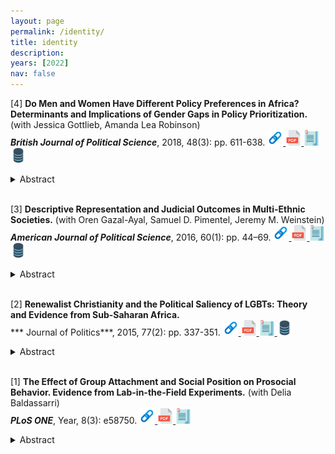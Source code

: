 ```yaml
---
layout: page
permalink: /identity/
title: identity
description: 
years: [2022]
nav: false
---
```




<!---2018 Paper #4--->
[4] **Do Men and Women Have Different Policy Preferences in Africa? Determinants and Implications of Gender Gaps in Policy Prioritization.** (with Jessica Gottlieb, Amanda Lea Robinson)   
***British Journal of Political Science***, 2018, 48(3): pp. 611-638.
<a href="https://www.cambridge.org/core/journals/british-journal-of-political-science/article/abs/do-men-and-women-have-different-policy-preferences-in-africa-determinants-and-implications-of-gender-gaps-in-policy-prioritization/CE824A46AE39D05FC79900C50DCEC0C4">
  <img alt="webpage" src="/assets/img/webpage.png" alt="drawing" width="25"/>
</a>
<a href="/assets/pdf/2018_BJPS_Identity_do_men_and_women.pdf" target="_blank" rel="noopener noreferrer">
  <img alt="pdf" src="/assets/img/pdf.png" alt="drawing" width="25"/>
</a>
<a href="/assets/pdf/2018_BJPS_Identity_do_men_and_women_appendix.pdf" target="_blank" rel="noopener noreferrer">
  <img alt="appendix" src="/assets/img/appendix.png" alt="drawing" width="25"/>
</a>
<a href="https://dataverse.harvard.edu/dataset.xhtml?persistentId=doi:10.7910/DVN/ZIWLCJ">
  <img alt="replication" src="/assets/img/data.png" alt="drawing" width="25"/>
</a>
<details>
  <summary>Abstract</summary>
Policies designed to increase women’s representation in Africa are often motivated by the assumption that men and women have different policy preferences. This article finds that gender differences in policy priorities are actually quite small on average, but vary significantly across policy domains and countries. The study leverages this variation to show that the economic and social empowerment of women influences the size of gender gaps in the prioritization of two important domains. In particular, women’s participation in the labor force – an indicator of economic empowerment – narrows the gender gap in the prioritization of infrastructure investment and access to clean water, while social vulnerability widens the gap on prioritizing infrastructure investment. Finally, the article shows that the places where women and men have the most divergent policy preferences – and thus where formal representation is most important – are precisely the places where women are currently the most poorly represented and least active in formal politics.
</details>



<br />



<!---2016 Paper #2--->
[3] **Descriptive Representation and Judicial Outcomes in Multi-Ethnic Societies.** (with Oren Gazal-Ayal, Samuel D. Pimentel, Jeremy M. Weinstein)   
***American Journal of Political Science***, 2016, 60(1): pp. 44–69.
<a href="https://onlinelibrary.wiley.com/doi/abs/10.1111/ajps.12187">
  <img alt="webpage" src="/assets/img/webpage.png" alt="drawing" width="25"/>
</a>
<a href="/assets/pdf/2016_AJPS_Identity_descriptive_representation.pdf" target="_blank" rel="noopener noreferrer">
  <img alt="pdf" src="/assets/img/pdf.png" alt="drawing" width="25"/>
</a>
<a href="/assets/pdf/2016_AJPS_Identity_descriptive_representation_appendix.pdf" target="_blank" rel="noopener noreferrer">
  <img alt="appendix" src="/assets/img/appendix.png" alt="drawing" width="25"/>
</a>
<a href="https://dataverse.harvard.edu/dataset.xhtml?persistentId=doi:10.7910/DVN/28870">
  <img alt="replication" src="/assets/img/data.png" alt="drawing" width="25"/>
</a>
<details>
  <summary>Abstract</summary>
The extent to which judicial outcomes depend on judges' identities is a central question in multiethnic societies. Past work on the impact of the racial composition of appellate courts has narrowly focused on civil rights cases in the United States. We expand this literature by testing for ethnicity-based panel effects in criminal appeals in Israel. Using randomness in the assignment of cases to panels, we find that appeal outcomes for Jewish defendants are independent of panels' ethnic composition. By contrast, panel composition is highly consequential for Arab defendants, who receive more lenient punishments when their case is heard by a panel that includes at least one Arab judge, compared to all-Jewish panels. The magnitude of these effects is sizable: a 14–20% reduction in incarceration and a 15–26% reduction in prison sentencing. These findings contribute to recent debates on the relationship between descriptive representation and substantive outcomes in judicial bodies.
</details>



<br />





<!---2015 Paper #1--->
[2] **Renewalist Christianity and the Political Saliency of LGBTs: Theory and Evidence from Sub-Saharan Africa.**  
*** Journal of Politics***, 2015, 77(2): pp. 337-351.
<a href="https://www.journals.uchicago.edu/doi/abs/10.1086/679596">
  <img alt="webpage" src="/assets/img/webpage.png" alt="drawing" width="25"/>
</a>
<a href="/assets/pdf/2015_JoP_Identity_renewalist_christianity.pdf" target="_blank" rel="noopener noreferrer">
  <img alt="pdf" src="/assets/img/pdf.png" alt="drawing" width="25"/>
</a>
<a href="/assets/pdf/2015_JoP_Identity_renewalist_christianity_appendix.pdf" target="_blank" rel="noopener noreferrer">
  <img alt="appendix" src="/assets/img/appendix.png" alt="drawing" width="25"/>
</a>
<a href="https://dataverse.harvard.edu/dataset.xhtml?persistentId=doi:10.7910/DVN/I7KXPA">
  <img alt="replication" src="/assets/img/data.png" alt="drawing" width="25"/>
</a>
<details>
  <summary>Abstract</summary>
One key political development in the past decade in many, but not all, countries across Africa has been the growing saliency of morality politics in general, and of lesbian, gay, bisexual, and transgender (LGBT) politics in particular. I argue that the uneven upward trend in the political saliency of LGBTs is closely related to two recent political processes: (1) a rapid growth of Pentecostal, Evangelical, and related Renewalist or Spirit-filled churches (demand-side factor) and (2) a democratization process leading to heightened political competition (supply side). To evaluate the above proposition, I created an original, fine-grained longitudinal dataset of media coverage of LGBTs in Africa, which I use as a measure of issue saliency. Using a series of negative binomial regression models, I find robust evidence that the saliency of LGBTs increases with a country’s population share of Renewalist Christians and that this effect increases with rising levels of political competition.
</details>


<br />





<!---2013 Paper #1--->
[1] **The Effect of Group Attachment and Social Position on Prosocial Behavior. Evidence from Lab-in-the-Field Experiments.** (with Delia Baldassarri)   
***PLoS ONE***, Year, 8(3): e58750.
<a href="https://journals.plos.org/plosone/article?id=10.1371/journal.pone.0058750">
  <img alt="webpage" src="/assets/img/webpage.png" alt="drawing" width="25"/>
</a>
<a href="/assets/pdf/2013_PLosOne_Identity_the_effect_of_group_attachment.pdf" target="_blank" rel="noopener noreferrer">
  <img alt="pdf" src="/assets/img/pdf.png" alt="drawing" width="25"/>
</a>
<a href="/assets/pdf/2013_PLosOne_Identity_the_effect_of_group_attachment_appendix.pdf" target="_blank" rel="noopener noreferrer">
  <img alt="appendix" src="/assets/img/appendix.png" alt="drawing" width="25"/>
</a>
<details>
  <summary>Abstract</summary>
Social life is regulated by norms of fairness that constrain selfish behavior. While a substantial body of scholarship on prosocial behavior has provided evidence of such norms, large inter- and intra-personal variation in prosocial behavior still needs to be explained. The article identifies two social-structural dimensions along which people's generosity varies systematically: group attachment and social position. We conducted lab-in-the-field experiments involving 2,597 members of producer organizations in rural Uganda. Using different variants of the dictator game, we demonstrate that group attachment positively affects prosocial behavior, and that this effect is not simply the by-product of the degree of proximity between individuals. Second, we show that occupying a formal position in an organization or community leads to greater generosity toward in-group members. Taken together, our findings show that prosocial behavior is not an invariant social trait; rather, it varies according to individuals' relative position in the social structure.
</details>



<br />


